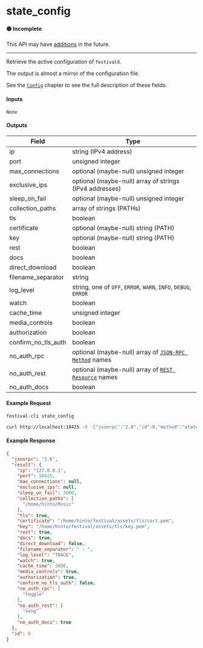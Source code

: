 # state_config

#### 🟡 Incomplete
This API may have [additions](/api-stability/marker.md) in the future.

---

Retrieve the active configuration of `festivald`.

The output is almost a mirror of the configuration file.

See the [`Config`](/config.md) chapter to see the full description of these fields.

#### Inputs

`None`

#### Outputs

| Field               | Type             |
|---------------------|------------------|
| ip                  | string (IPv4 address)
| port                | unsigned integer
| max_connections     | optional (maybe-null) unsigned integer
| exclusive_ips       | optional (maybe-null) array of strings (IPv4 addresses)
| sleep_on_fail       | optional (maybe-null) unsigned integer
| collection_paths    | array of strings (PATHs)
| tls                 | boolean
| certificate         | optional (maybe-null) string (PATH)
| key                 | optional (maybe-null) string (PATH)
| rest                | boolean
| docs                | boolean
| direct_download     | boolean
| filename_separator  | string
| log_level           | string, one of `OFF`, `ERROR`, `WARN`, `INFO`, `DEBUG`, `ERROR`
| watch               | boolean
| cache_time          | unsigned integer
| media_controls      | boolean
| authorization       | boolean
| confirm_no_tls_auth | boolean
| no_auth_rpc         | optional (maybe-null) array of [`JSON-RPC Method`](/json-rpc/json-rpc.md) names
| no_auth_rest        | optional (maybe-null) array of [`REST Resource`](/authorization/rest.md) names
| no_auth_docs        | boolean

#### Example Request
```bash
festival-cli state_config
```
```bash
curl http://localhost:18425 -d '{"jsonrpc":"2.0","id":0,"method":"state_config"}'
```

#### Example Response
```json
{
  "jsonrpc": "2.0",
  "result": {
    "ip": "127.0.0.1",
    "port": 18425,
    "max_connections": null,
    "exclusive_ips": null,
    "sleep_on_fail": 3000,
    "collection_paths": [
      "/home/hinto/Music"
    ],
    "tls": true,
    "certificate": "/home/hinto/festival/assets/tls/cert.pem",
    "key": "/home/hinto/festival/assets/tls/key.pem",
    "rest": true,
    "docs": true,
    "direct_download": false,
    "filename_separator": " - ",
    "log_level": "TRACE",
    "watch": true,
    "cache_time": 3600,
    "media_controls": true,
    "authorization": true,
    "confirm_no_tls_auth": false,
    "no_auth_rpc": [
      "toggle"
    ],
    "no_auth_rest": [
      "song"
    ],
    "no_auth_docs": true
  },
  "id": 0
}
```
